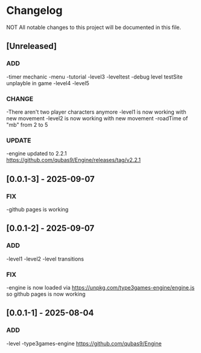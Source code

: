 # Changelog

NOT All notable changes to this project will be documented in this file.

## [Unreleased]

### ADD

-timer mechanic
-menu
-tutorial
-level3
-leveltest
-debug level testSite unplayble in game
-level4
-level5

### CHANGE
-There aren't two player characters anymore
-level1 is now working with new movement
-level2 is now working with new movement
-roadTime of "mb" from 2 to 5

### UPDATE
-engine updated to 2.2.1 https://github.com/qubas9/Engine/releases/tag/v2.2.1

## [0.0.1-3] - 2025-09-07

### FIX
-github pages is working

## [0.0.1-2] - 2025-09-07

### ADD
-level1
-level2
-level transitions

### FIX
-engine is now loaded via https://unpkg.com/type3games-engine/engine.js so github pages is now working

## [0.0.1-1] - 2025-08-04

### ADD
-level
-type3games-engine https://github.com/qubas9/Engine

